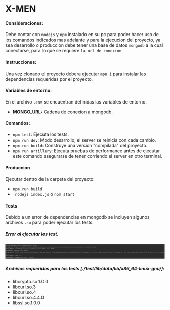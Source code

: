 # X-MEN
#### Consideraciones:
Debe contar con `nodejs` y `npm` instalado en su pc para poder hacer uso de los comandos indicados mas adelante y para la ejecucion del proyecto, ya sea desarrollo o produccion debe tener una base de datos `mongodb` a la cual conectarse, para lo que se requiere `la url de conexion`.

#### Instrucciones:
Una vez clonado el proyecto debera ejecutar `mpn i` para instalar las dependencias requeridas por el proyecto.

#### Variables de entorno:
En el archivo `.env` se encuentran definidas las variables de entorno.
 * **MONGO_URL:** Cadena de conexion a mongodb.
#### Comandos:
* `npm test`: Ejecuta los tests.
* `npm run dev`: Modo desarrollo, el server se reinicia con cada cambio.
* `npm run build`: Construye una version "compilada" del proyecto.
* `npm run artillery`: Ejecuta pruebas de performance antes de ejecutar este comando asegurarse de tener corriendo el server en otro terminal.

#### Produccion
Ejecutar dentro de la carpeta del proyecto:
* `npm run build`
* ` nodejs index.js` o `npm start`
#### Tests
Debido a un error de dependencias en mongodb se incluyen algunos archivos `.so` para poder ejecutar los tests.

##### Error al ejecutar los test. 
![Error mongod](doc/imgs/mongod.png?raw=true)

##### Archivos requeridos para los tests [./test/lib/data/lib/x86_64-linux-gnu/]:
* libcrypto.so.1.0.0
* libcurl.so.3
* libcurl.so.4
* libcurl.so.4.4.0
* libssl.so.1.0.0
